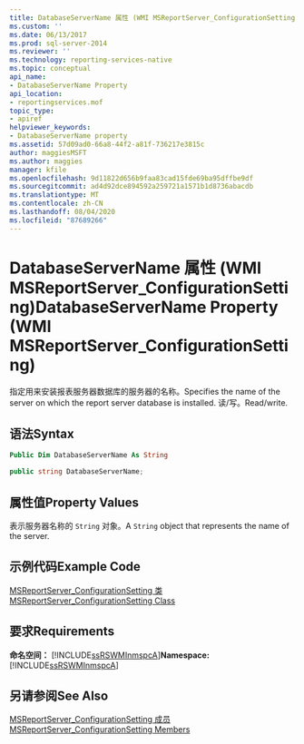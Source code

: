 ```yaml
---
title: DatabaseServerName 属性 (WMI MSReportServer_ConfigurationSetting) | Microsoft Docs
ms.custom: ''
ms.date: 06/13/2017
ms.prod: sql-server-2014
ms.reviewer: ''
ms.technology: reporting-services-native
ms.topic: conceptual
api_name:
- DatabaseServerName Property
api_location:
- reportingservices.mof
topic_type:
- apiref
helpviewer_keywords:
- DatabaseServerName property
ms.assetid: 57d09ad0-66a8-44f2-a81f-736217e3815c
author: maggiesMSFT
ms.author: maggies
manager: kfile
ms.openlocfilehash: 9d11822d656b9faa83cad15fde69ba95dffbe9df
ms.sourcegitcommit: ad4d92dce894592a259721a1571b1d8736abacdb
ms.translationtype: MT
ms.contentlocale: zh-CN
ms.lasthandoff: 08/04/2020
ms.locfileid: "87689266"
---
```

# <a name="databaseservername-property-wmi-msreportserver_configurationsetting"></a><span data-ttu-id="bf7c3-102">DatabaseServerName 属性 (WMI MSReportServer_ConfigurationSetting)</span><span class="sxs-lookup"><span data-stu-id="bf7c3-102">DatabaseServerName Property (WMI MSReportServer_ConfigurationSetting)</span></span>
  <span data-ttu-id="bf7c3-103">指定用来安装报表服务器数据库的服务器的名称。</span><span class="sxs-lookup"><span data-stu-id="bf7c3-103">Specifies the name of the server on which the report server database is installed.</span></span> <span data-ttu-id="bf7c3-104">读/写。</span><span class="sxs-lookup"><span data-stu-id="bf7c3-104">Read/write.</span></span>  
  
## <a name="syntax"></a><span data-ttu-id="bf7c3-105">语法</span><span class="sxs-lookup"><span data-stu-id="bf7c3-105">Syntax</span></span>  
  
```vb  
Public Dim DatabaseServerName As String  
```  
  
```csharp  
public string DatabaseServerName;  
```  
  
## <a name="property-values"></a><span data-ttu-id="bf7c3-106">属性值</span><span class="sxs-lookup"><span data-stu-id="bf7c3-106">Property Values</span></span>  
 <span data-ttu-id="bf7c3-107">表示服务器名称的 `String` 对象。</span><span class="sxs-lookup"><span data-stu-id="bf7c3-107">A `String` object that represents the name of the server.</span></span>  
  
## <a name="example-code"></a><span data-ttu-id="bf7c3-108">示例代码</span><span class="sxs-lookup"><span data-stu-id="bf7c3-108">Example Code</span></span>  
 [<span data-ttu-id="bf7c3-109">MSReportServer_ConfigurationSetting 类</span><span class="sxs-lookup"><span data-stu-id="bf7c3-109">MSReportServer_ConfigurationSetting Class</span></span>](msreportserver-configurationsetting-class.md)  
  
## <a name="requirements"></a><span data-ttu-id="bf7c3-110">要求</span><span class="sxs-lookup"><span data-stu-id="bf7c3-110">Requirements</span></span>  
 <span data-ttu-id="bf7c3-111">**命名空间：** [!INCLUDE[ssRSWMInmspcA](../../includes/ssrswminmspca-md.md)]</span><span class="sxs-lookup"><span data-stu-id="bf7c3-111">**Namespace:** [!INCLUDE[ssRSWMInmspcA](../../includes/ssrswminmspca-md.md)]</span></span>  
  
## <a name="see-also"></a><span data-ttu-id="bf7c3-112">另请参阅</span><span class="sxs-lookup"><span data-stu-id="bf7c3-112">See Also</span></span>  
 [<span data-ttu-id="bf7c3-113">MSReportServer_ConfigurationSetting 成员</span><span class="sxs-lookup"><span data-stu-id="bf7c3-113">MSReportServer_ConfigurationSetting Members</span></span>](msreportserver-configurationsetting-members.md)  
  
  
